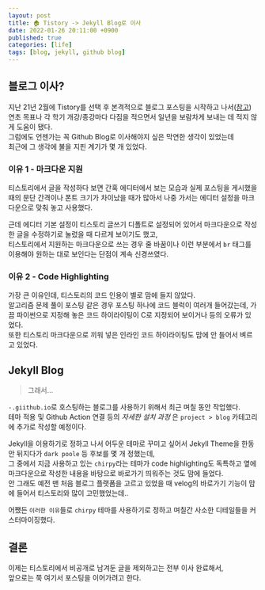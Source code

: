 ```yaml
---
layout: post
title: 🏠 Tistory -> Jekyll Blog로 이사
date: 2022-01-26 20:11:00 +0900
published: true
categories: [life]
tags: [blog, jekyll, github blog]
---
```


## **블로그 이사?**

지난 21년 2월에 Tistory를 선택 후 본격적으로 블로그 포스팅을 시작하고 나서([참고](https://poodlepoodle.github.io/posts/start-2021/))  
연초 목표나 각 학기 개강/종강마다 다짐을 적으면서 일년을 보람차게 보내는 데 적지 않게 도움이 됐다.  
그럼에도 언젠가는 꼭 Github Blog로 이사해야지 싶은 막연한 생각이 있었는데  
최근에 그 생각에 불을 지핀 계기가 몇 개 있었다.

### **이유 1 - 마크다운 지원**

티스토리에서 글을 작성하다 보면 간혹 에디터에서 보는 모습과
실제 포스팅을 게시했을 때의 문단 간격이나 폰트 크기가 차이났을 때가 많아서
나중 가서는 에디터 설정을 마크다운으로 맞춰 놓고 사용했다.

근데 에디터 기본 설정이 티스토리 글쓰기 디폴트로 설정되어 있어서
마크다운으로 작성한 글을 수정하기로 눌렀을 때 다르게 보이기도 했고,  
티스토리에서 지원하는 마크다운으로 쓰는 경우 줄 바꿈이나 이런 부분에서 `br` 태그를 이용해야
원하는 대로 보인다는 단점이 계속 신경쓰였다.

### **이유 2 - Code Highlighting**

가장 큰 이유인데, 티스토리의 코드 인용이 별로 맘에 들지 않았다.  
알고리즘 문제 풀이 포스팅 같은 경우 포스팅 하나에 코드 블럭이 여러개 들어갔는데,
가끔 파이썬으로 지정해 놓은 코드 하이라이팅이 C로 지정되어 보이거나 등의 오류가 있었다.  
또한 티스토리 마크다운으로 끼워 넣은 인라인 코드 하이라이팅도 맘에 안 들어서 벼르고 있었다.

## **Jekyll Blog**

> 그래서...

`-.giithub.io`로 호스팅하는 블로그를 사용하기 위해서 최근 며칠 동안 작업했다.  
테마 적용 및 Github Action 연결 등의 _자세한 설치 과정_ 은
`project > blog` 카테고리에 추가로 작성할 예정이다.  

Jekyll을 이용하기로 정하고 나서 어두운 테마로 꾸미고 싶어서
Jekyll Theme을 한동안 뒤지다가 `dark poole` 등 후보를 몇 개 정했는데,  
그 중에서 지금 사용하고 있는 `chirpy`라는 테마가
code highlighting도 독특하고
옆에 마크다운으로 작성한 내용을 바탕으로 바로가기 띄워주는 것도 맘에 들었다.  
안 그래도 예전 맨 처음 블로그 플랫폼을 고르고 있었을 때
velog의 바로가기 기능이 맘에 들어서 티스토리와 많이 고민했었는데..  

어쨌든 `이러한 이유`들로 `chirpy` 테마를 사용하기로 정하고
며칠간 사소한 디테일들을 커스터마이징했다.

## **결론**

이제는 티스토리에서 비공개로 남겨둔 글을 제외하고는 전부 이사 완료해서,  
앞으로는 쭉 여기서 포스팅을 이어가려고 한다.
